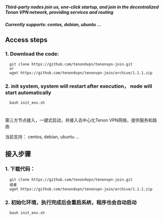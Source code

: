 

##### Third-party nodes join us, one-click startup, and join in the decentralized Tenon VPN network, providing services and routing
##### Currently supports: centos, debian, ubuntu ...

## Access steps
### 1. Download the code:

      git clone https://github.com/tenondvpn/tenonvpn-join.git
      or
      wget https://github.com/tenondvpn/tenonvpn-join/archive/1.1.1.zip

### 2. init system, system will restart after execution， node will start automatically

      bash init_env.sh


# 
# 

第三方节点接入，一键式启动，并接入去中心化Tenon VPN网络，提供服务和路由

当前支持： centos, debian, ubuntu ...


## 接入步骤

### 1. 下载代码： 
  
      git clone https://github.com/tenondvpn/tenonvpn-join.git
      或者
      wget https://github.com/tenondvpn/tenonvpn-join/archive/1.1.1.zip
   

### 2. 初始化环境，执行完成后会重启系统，程序也会自动启动
      bash init_env.sh  

    
    


